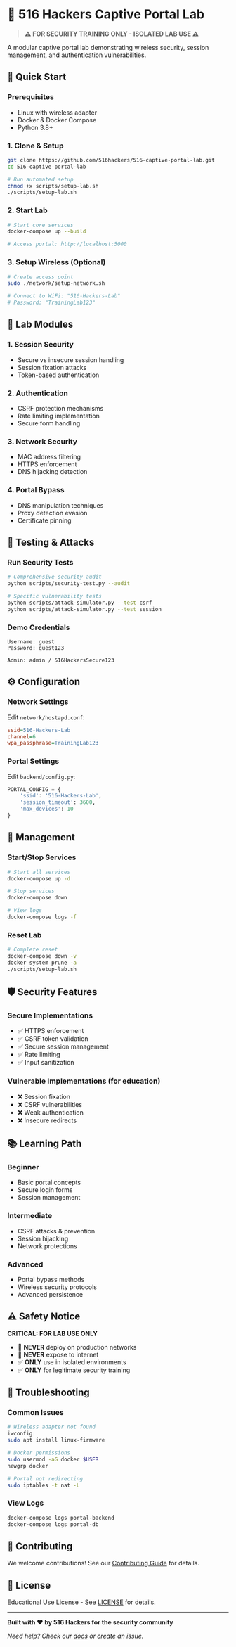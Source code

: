 # 🔐 516 Hackers Captive Portal Lab

> **⚠️ FOR SECURITY TRAINING ONLY - ISOLATED LAB USE ⚠️**

A modular captive portal lab demonstrating wireless security, session management, and authentication vulnerabilities.

## 🚀 Quick Start

### Prerequisites
- Linux with wireless adapter
- Docker & Docker Compose
- Python 3.8+

### 1. Clone & Setup
```bash
git clone https://github.com/516hackers/516-captive-portal-lab.git
cd 516-captive-portal-lab

# Run automated setup
chmod +x scripts/setup-lab.sh
./scripts/setup-lab.sh
```

### 2. Start Lab
```bash
# Start core services
docker-compose up --build

# Access portal: http://localhost:5000
```

### 3. Setup Wireless (Optional)
```bash
# Create access point
sudo ./network/setup-network.sh

# Connect to WiFi: "516-Hackers-Lab"
# Password: "TrainingLab123"
```

## 🎯 Lab Modules

### 1. Session Security
- Secure vs insecure session handling
- Session fixation attacks
- Token-based authentication

### 2. Authentication
- CSRF protection mechanisms
- Rate limiting implementation
- Secure form handling

### 3. Network Security
- MAC address filtering
- HTTPS enforcement
- DNS hijacking detection

### 4. Portal Bypass
- DNS manipulation techniques
- Proxy detection evasion
- Certificate pinning

## 🧪 Testing & Attacks

### Run Security Tests
```bash
# Comprehensive security audit
python scripts/security-test.py --audit

# Specific vulnerability tests
python scripts/attack-simulator.py --test csrf
python scripts/attack-simulator.py --test session
```

### Demo Credentials
```
Username: guest
Password: guest123

Admin: admin / 516HackersSecure123
```

## ⚙️ Configuration

### Network Settings
Edit `network/hostapd.conf`:
```ini
ssid=516-Hackers-Lab
channel=6
wpa_passphrase=TrainingLab123
```

### Portal Settings
Edit `backend/config.py`:
```python
PORTAL_CONFIG = {
    'ssid': '516-Hackers-Lab',
    'session_timeout': 3600,
    'max_devices': 10
}
```

## 🔧 Management

### Start/Stop Services
```bash
# Start all services
docker-compose up -d

# Stop services
docker-compose down

# View logs
docker-compose logs -f
```

### Reset Lab
```bash
# Complete reset
docker-compose down -v
docker system prune -a
./scripts/setup-lab.sh
```

## 🛡️ Security Features

### Secure Implementations
- ✅ HTTPS enforcement
- ✅ CSRF token validation
- ✅ Secure session management
- ✅ Rate limiting
- ✅ Input sanitization

### Vulnerable Implementations (for education)
- ❌ Session fixation
- ❌ CSRF vulnerabilities
- ❌ Weak authentication
- ❌ Insecure redirects

## 📚 Learning Path

### Beginner
- Basic portal concepts
- Secure login forms
- Session management

### Intermediate
- CSRF attacks & prevention
- Session hijacking
- Network protections

### Advanced
- Portal bypass methods
- Wireless security protocols
- Advanced persistence

## ⚠️ Safety Notice

**CRITICAL: FOR LAB USE ONLY**

- 🚫 **NEVER** deploy on production networks
- 🚫 **NEVER** expose to internet
- ✅ **ONLY** use in isolated environments
- ✅ **ONLY** for legitimate security training

## 🐛 Troubleshooting

### Common Issues
```bash
# Wireless adapter not found
iwconfig
sudo apt install linux-firmware

# Docker permissions
sudo usermod -aG docker $USER
newgrp docker

# Portal not redirecting
sudo iptables -t nat -L
```

### View Logs
```bash
docker-compose logs portal-backend
docker-compose logs portal-db
```

## 🤝 Contributing

We welcome contributions! See our [Contributing Guide](docs/CONTRIBUTING.md) for details.

## 📄 License

Educational Use License - See [LICENSE](LICENSE) for details.

---

**Built with ❤️ by 516 Hackers for the security community**

*Need help? Check our [docs](docs/) or create an issue.*
